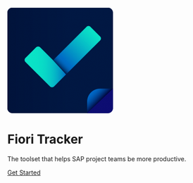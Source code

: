 ![](res/FT-logo.png)

# Fiori Tracker

The toolset that helps SAP project teams be more productive.

[Get Started](#main)